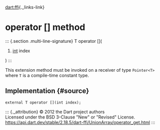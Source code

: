 [dart:ffi](../../dart-ffi/dart-ffi-library){._links-link}

operator \[\] method
====================

::: {.section .multi-line-signature}
T operator \[\](

1.  [int](../../dart-core/int-class) index

)
:::

This extension method must be invoked on a receiver of type `Pointer<T>`
where `T` is a compile-time constant type.

Implementation {#source}
--------------

``` {.language-dart data-language="dart"}
external T operator [](int index);
```

::: {._attribution}
© 2012 the Dart project authors\
Licensed under the BSD 3-Clause \"New\" or \"Revised\" License.\
<https://api.dart.dev/stable/2.18.5/dart-ffi/UnionArray/operator_get.html>
:::
